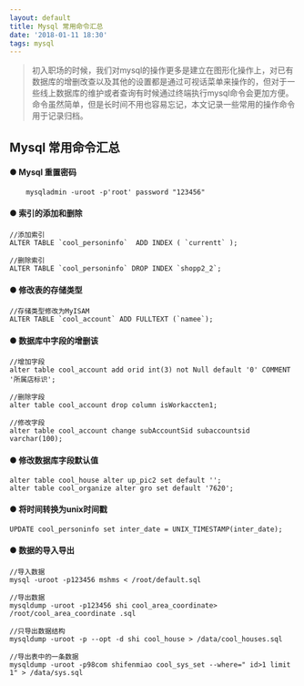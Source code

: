 ```yaml
---
layout: default
title: Mysql 常用命令汇总
date: '2018-01-11 18:30'
tags: mysql
---
```

> 初入职场的时候，我们对mysql的操作更多是建立在图形化操作上，对已有数据库的增删改查以及其他的设置都是通过可视话菜单来操作的，但对于一些线上数据库的维护或者查询有时候通过终端执行mysql命令会更加方便。   
命令虽然简单，但是长时间不用也容易忘记，本文记录一些常用的操作命令用于记录归档。

## Mysql 常用命令汇总

#### ● Mysql 重置密码

```mysql
    mysqladmin -uroot -p'root' password "123456"
```

#### ● 索引的添加和删除

```mysql
//添加索引
ALTER TABLE `cool_personinfo`  ADD INDEX ( `currentt` );

//删除索引
ALTER TABLE `cool_personinfo` DROP INDEX `shopp2_2`;
```

#### ● 修改表的存储类型

```mysql
//存储类型修改为MyISAM
ALTER TABLE `cool_account` ADD FULLTEXT (`namee`);
```

#### ● 数据库中字段的增删该

```mysql
//增加字段
alter table cool_account add orid int(3) not Null default '0' COMMENT '所属店标识';

//删除字段
alter table cool_account drop column isWorkaccten1;

//修改字段
alter table cool_account change subAccountSid subaccountsid varchar(100);
```

#### ● 修改数据库字段默认值

```mysql
alter table cool_house alter up_pic2 set default '';
alter table cool_organize alter gro set default '7620';
```

#### ● 将时间转换为unix时间戳

```mysql
UPDATE cool_personinfo set inter_date = UNIX_TIMESTAMP(inter_date);
```

#### ● 数据的导入导出

```mysql
//导入数据
mysql -uroot -p123456 mshms < /root/default.sql

//导出数据
mysqldump -uroot -p123456 shi cool_area_coordinate> /root/cool_area_coordinate .sql

//只导出数据结构
mysqldump -uroot -p --opt -d shi cool_house > /data/cool_houses.sql

//导出表中的一条数据
mysqldump -uroot -p98com shifenmiao cool_sys_set --where=" id>1 limit 1" > /data/sys.sql
```
